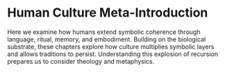# Human Culture Meta-Introduction

Here we examine how humans extend symbolic coherence through language, ritual, memory, and embodiment. Building on the biological substrate, these chapters explore how culture multiplies symbolic layers and allows traditions to persist. Understanding this explosion of recursion prepares us to consider theology and metaphysics.
